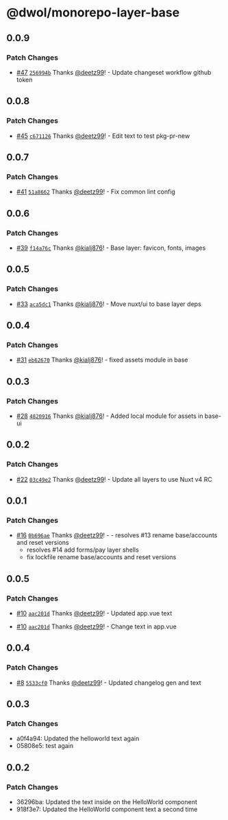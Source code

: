 # @dwol/monorepo-layer-base

## 0.0.9

### Patch Changes

- [#47](https://github.com/deetz99/nuxt-layers-monorepo/pull/47) [`256994b`](https://github.com/deetz99/nuxt-layers-monorepo/commit/256994bedbdbad856e584e9d01cd44c2a610b163) Thanks [@deetz99](https://github.com/deetz99)! - Update changeset workflow github token

## 0.0.8

### Patch Changes

- [#45](https://github.com/deetz99/nuxt-layers-monorepo/pull/45) [`c671126`](https://github.com/deetz99/nuxt-layers-monorepo/commit/c671126186a281ae1d335417265c8e3a98cc2a5d) Thanks [@deetz99](https://github.com/deetz99)! - Edit text to test pkg-pr-new

## 0.0.7

### Patch Changes

- [#41](https://github.com/deetz99/nuxt-layers-monorepo/pull/41) [`51a8662`](https://github.com/deetz99/nuxt-layers-monorepo/commit/51a866279374fa834309f1d7f1cf21283325015e) Thanks [@deetz99](https://github.com/deetz99)! - Fix common lint config

## 0.0.6

### Patch Changes

- [#39](https://github.com/deetz99/nuxt-layers-monorepo/pull/39) [`f14a76c`](https://github.com/deetz99/nuxt-layers-monorepo/commit/f14a76cfc3a01dfe61853674861b934fb84b47bb) Thanks [@kialj876](https://github.com/kialj876)! - Base layer: favicon, fonts, images

## 0.0.5

### Patch Changes

- [#33](https://github.com/deetz99/nuxt-layers-monorepo/pull/33) [`aca5dc1`](https://github.com/deetz99/nuxt-layers-monorepo/commit/aca5dc1c647e569feecaade46d6fde6ca665693a) Thanks [@kialj876](https://github.com/kialj876)! - Move nuxt/ui to base layer deps

## 0.0.4

### Patch Changes

- [#31](https://github.com/deetz99/nuxt-layers-monorepo/pull/31) [`eb62670`](https://github.com/deetz99/nuxt-layers-monorepo/commit/eb6267026a52da70ff1797d40f43b5cee904583e) Thanks [@kialj876](https://github.com/kialj876)! - fixed assets module in base

## 0.0.3

### Patch Changes

- [#28](https://github.com/deetz99/nuxt-layers-monorepo/pull/28) [`4820916`](https://github.com/deetz99/nuxt-layers-monorepo/commit/48209161552af3dd0b6e2ed8c401c8df555b62aa) Thanks [@kialj876](https://github.com/kialj876)! - Added local module for assets in base-ui

## 0.0.2

### Patch Changes

- [#22](https://github.com/deetz99/nuxt-layers-monorepo/pull/22) [`03c49e2`](https://github.com/deetz99/nuxt-layers-monorepo/commit/03c49e26d8ab3dbd3b5665d1854d3e1d6e98bf5a) Thanks [@deetz99](https://github.com/deetz99)! - Update all layers to use Nuxt v4 RC

## 0.0.1

### Patch Changes

- [#16](https://github.com/deetz99/nuxt-layers-monorepo/pull/16) [`0b696ae`](https://github.com/deetz99/nuxt-layers-monorepo/commit/0b696ae118eced94af11b141725703eb83c1bc2b) Thanks [@deetz99](https://github.com/deetz99)! - - resolves #13 rename base/accounts and reset versions
  - resolves #14 add forms/pay layer shells
  - fix lockfile rename base/accounts and reset versions

## 0.0.5

### Patch Changes

- [#10](https://github.com/deetz99/nuxt-layers-monorepo/pull/10) [`aac201d`](https://github.com/deetz99/nuxt-layers-monorepo/commit/aac201dd05db617c1e024ee2e46a0ee17d9f7489) Thanks [@deetz99](https://github.com/deetz99)! - Updated app.vue text

- [#10](https://github.com/deetz99/nuxt-layers-monorepo/pull/10) [`aac201d`](https://github.com/deetz99/nuxt-layers-monorepo/commit/aac201dd05db617c1e024ee2e46a0ee17d9f7489) Thanks [@deetz99](https://github.com/deetz99)! - Change text in app.vue

## 0.0.4

### Patch Changes

- [#8](https://github.com/deetz99/nuxt-layers-monorepo/pull/8) [`5533cf0`](https://github.com/deetz99/nuxt-layers-monorepo/commit/5533cf04a24a9ccc04c48c7a34f3d21a1b04f4d3) Thanks [@deetz99](https://github.com/deetz99)! - Updated changelog gen and text

## 0.0.3

### Patch Changes

- a0f4a94: Updated the helloworld text again
- 05808e5: test again

## 0.0.2

### Patch Changes

- 36296ba: Updated the text inside on the HelloWorld component
- 918f3e7: Updated the HelloWorld component text a second time
